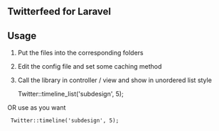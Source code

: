 ## Twitterfeed for Laravel

## Usage

1. Put the files into the corresponding folders

2. Edit the config file and set some caching method

3. Call the library in controller / view and show in unordered list style

     Twitter::timeline_list('subdesign', 5);

OR use as you want

     Twitter::timeline('subdesign', 5); 